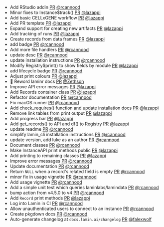 - Add RStudio addin [PR](https://github.com/laminlabs/laminr/pull/90) [@rcannood](https://github.com/rcannood)
- Minor fixes to Instance$track() [PR](https://github.com/laminlabs/laminr/pull/89) [@lazappi](https://github.com/lazappi)
- Add basic CELLxGENE workflow [PR](https://github.com/laminlabs/laminr/pull/75) [@lazappi](https://github.com/lazappi)
- Add PR template [PR](https://github.com/laminlabs/laminr/pull/88) [@lazappi](https://github.com/lazappi)
- Expand support for creating new artifacts [PR](https://github.com/laminlabs/laminr/pull/85) [@lazappi](https://github.com/lazappi)
- Add tracking of runs [PR](https://github.com/laminlabs/laminr/pull/83) [@lazappi](https://github.com/lazappi)
- Create records from data frames [PR](https://github.com/laminlabs/laminr/pull/78) [@lazappi](https://github.com/lazappi)
- add badge [PR](https://github.com/laminlabs/laminr/pull/82) [@rcannood](https://github.com/rcannood)
- Add more file handlers [PR](https://github.com/laminlabs/laminr/pull/81) [@rcannood](https://github.com/rcannood)
- update desc [PR](https://github.com/laminlabs/laminr/pull/77) [@rcannood](https://github.com/rcannood)
- update installation instructions [PR](https://github.com/laminlabs/laminr/pull/74) [@rcannood](https://github.com/rcannood)
- Modify Registry$print() to show fields by module [PR](https://github.com/laminlabs/laminr/pull/71) [@lazappi](https://github.com/lazappi)
- add lifecycle badge [PR](https://github.com/laminlabs/laminr/pull/73) [@rcannood](https://github.com/rcannood)
- Adjust print colours [PR](https://github.com/laminlabs/laminr/pull/69) [@lazappi](https://github.com/lazappi)
- 🎨 Reword laminr docs [PR](https://github.com/laminlabs/laminr/pull/72) [@Zethson](https://github.com/Zethson)
- Improve API error messages [PR](https://github.com/laminlabs/laminr/pull/70) [@lazappi](https://github.com/lazappi)
- Add Records container class [PR](https://github.com/laminlabs/laminr/pull/59) [@lazappi](https://github.com/lazappi)
- Refactor documentation [PR](https://github.com/laminlabs/laminr/pull/67) [@rcannood](https://github.com/rcannood)
- Fix macOS runner [PR](https://github.com/laminlabs/laminr/pull/66) [@rcannood](https://github.com/rcannood)
- Add check_requires() function and update installation docs [PR](https://github.com/laminlabs/laminr/pull/56) [@lazappi](https://github.com/lazappi)
- Remove link tables from print output [PR](https://github.com/laminlabs/laminr/pull/55) [@lazappi](https://github.com/lazappi)
- Add progress bar [PR](https://github.com/laminlabs/laminr/pull/58) [@lazappi](https://github.com/lazappi)
- Add get_records() to API and df() to Registry [PR](https://github.com/laminlabs/laminr/pull/54) [@lazappi](https://github.com/lazappi)
- update readme [PR](https://github.com/laminlabs/laminr/pull/51) [@rcannood](https://github.com/rcannood)
- simplify lamin_cli installation instructions [PR](https://github.com/laminlabs/laminr/pull/33) [@rcannood](https://github.com/rcannood)
- update version, add luke as an author [PR](https://github.com/laminlabs/laminr/pull/39) [@rcannood](https://github.com/rcannood)
- Document classes [PR](https://github.com/laminlabs/laminr/pull/36) [@rcannood](https://github.com/rcannood)
- Make InstanceAPI print methods public [PR](https://github.com/laminlabs/laminr/pull/37) [@lazappi](https://github.com/lazappi)
- Add printing to remaining classes [PR](https://github.com/laminlabs/laminr/pull/31) [@lazappi](https://github.com/lazappi)
- Improve error messages [PR](https://github.com/laminlabs/laminr/pull/30) [@rcannood](https://github.com/rcannood)
- Update documentation [PR](https://github.com/laminlabs/laminr/pull/29) [@rcannood](https://github.com/rcannood)
- Return `NULL` when a record's related field is empty [PR](https://github.com/laminlabs/laminr/pull/28) [@rcannood](https://github.com/rcannood)
- minor fix in usage vignette [PR](https://github.com/laminlabs/laminr/pull/32) [@rcannood](https://github.com/rcannood)
- Add usage vignette [PR](https://github.com/laminlabs/laminr/pull/18) [@rcannood](https://github.com/rcannood)
- Add a simple unit test which queries laminlabs/lamindata [PR](https://github.com/laminlabs/laminr/pull/27) [@rcannood](https://github.com/rcannood)
- bump action from v4.5.0 to v4 [PR](https://github.com/laminlabs/laminr/pull/26) [@rcannood](https://github.com/rcannood)
- Add `Record` print methods [PR](https://github.com/laminlabs/laminr/pull/22) [@lazappi](https://github.com/lazappi)
- Log into Lamin in CI [PR](https://github.com/laminlabs/laminr/pull/23) [@rcannood](https://github.com/rcannood)
- Allow unauthenticated users to connect to an instance [PR](https://github.com/laminlabs/laminr/pull/19) [@rcannood](https://github.com/rcannood)
- Create pkgdown docs [PR](https://github.com/laminlabs/laminr/pull/13) [@rcannood](https://github.com/rcannood)
- Auto-generate changelog at `docs.lamin.ai/changelog` [PR](https://github.com/laminlabs/laminr/pull/15) [@falexwolf](https://github.com/falexwolf)
